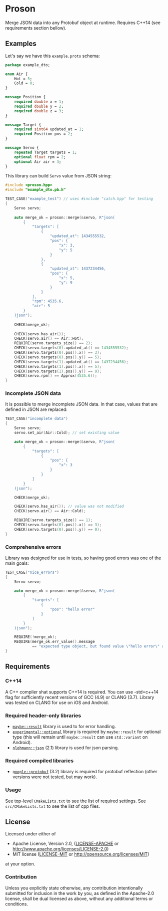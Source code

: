 # Proson

Merge JSON data into any Protobuf object at runtime. Requires C++14 (see requirements section bellow).

## Examples

Let's say we have this `example.proto` schema:

```proto
package example_dto;

enum Air {
    Hot = 5;
    Cold = 0;
}

message Position {
    required double x = 1;
    required double y = 2;
    required double z = 3;
}

message Target {
    required sint64 updated_at = 1;
    required Position pos = 2;
}

message Servo {
    repeated Target targets = 1;
    optional float rpm = 2;
    optional Air air = 3;
}
```

This library can build `Servo` value from JSON string:

```cpp
#include <proson.hpp>
#include "example_dto.pb.h"

TEST_CASE("example_test") // uses #include "catch.hpp" for testing
{
    Servo servo;
    
    auto merge_ok = proson::merge(&servo, R"json(
        {
            "targets": [
                {
                    "updated_at": 1434555532,
                    "pos": {
                        "x": 3,
                        "y": 5
                    }
                },
                {
                    "updated_at": 1437234456,
                    "pos": {
                        "x": 5,
                        "y": 9
                    }
                }
            ],
            "rpm": 4535.6,
            "air": 5
        }
    )json");
    
    CHECK(merge_ok);
    
    CHECK(servo.has_air());
    CHECK(servo.air() == Air::Hot);
    REQUIRE(servo.targets_size() == 2);
    CHECK(servo.targets(0).updated_at() == 1434555532);
    CHECK(servo.targets(0).pos().x() == 3);
    CHECK(servo.targets(0).pos().y() == 5);
    CHECK(servo.targets(1).updated_at() == 1437234456);
    CHECK(servo.targets(1).pos().x() == 5);
    CHECK(servo.targets(1).pos().y() == 9);
    CHECK(servo.rpm() == Approx(4535.6));
}
```

### Incomplete JSON data

It is possible to merge incomplete JSON data. In that case,
values that are defined in JSON are replaced:

```cpp
TEST_CASE("incomplete data")
{
    Servo servo;
    servo.set_air(Air::Cold); // set existing value

    auto merge_ok = proson::merge(&servo, R"json(
        {
            "targets": [
                {
                    "pos": {
                        "x": 3
                    }
                }
            ]
        }
    )json");

    CHECK(merge_ok);

    CHECK(servo.has_air()); // value was not modified
    CHECK(servo.air() == Air::Cold);

    REQUIRE(servo.targets_size() == 1);
    CHECK(servo.targets(0).pos().x() == 3);
    CHECK(servo.targets(0).pos().y() == 0);
}
```

### Comprehensive errors

Library was designed for use in tests, so having good errors was one of the
main goals:

```cpp
TEST_CASE("nice_errors")
{
    Servo servo;

    auto merge_ok = proson::merge(&servo, R"json(
        {
            "targets": [
                {
                    "pos": "hello error"
                }
            ]
        }
    )json");

    REQUIRE(!merge_ok);
    REQUIRE(merge_ok.err_value().message
            == "expected type object, but found value \"hello error\" at targets[0].pos");
}
```

## Requirements

### C++14

A C++ compiler shat supports C++14 is required. 
You can use -std=c++14 flag for sufficiently recent versions 
of GCC (4.9) or CLANG (3.7). Library was tested on CLANG for use 
on iOS and Android.

### Required header-only libraries

* [`maybe::result`][maybe-result] library is used to for error handling.
* [`experimental::optional`][optional] library is required by `maybe::result` for optional type (this will remain until `maybe::result` can use `std::variant` on Android).
* [`nlohmann::json`][json] (2.1) library is used for json parsing.

[maybe-result]: https://github.com/trafi/maybe-result-cpp
[optional]: https://github.com/akrzemi1/Optional
[json]: https://github.com/nlohmann/json

### Required compiled libraries

* [`google::protobuf`][protobuf] (3.2) library is required for protobuf 
reflection (other versions were not tested, but may work). 

[protobuf]: https://github.com/google/protobuf

### Usage

See top-level `CMakeLists.txt` to see the list of required settings.
See `src/CMakeLists.txt` to see the list of cpp files.

## License

Licensed under either of

 * Apache License, Version 2.0, ([LICENSE-APACHE](LICENSE-APACHE) or http://www.apache.org/licenses/LICENSE-2.0)
 * MIT license ([LICENSE-MIT](LICENSE-MIT) or http://opensource.org/licenses/MIT)

at your option.

### Contribution

Unless you explicitly state otherwise, any contribution intentionally
submitted for inclusion in the work by you, as defined in the Apache-2.0
license, shall be dual licensed as above, without any additional terms or
conditions.